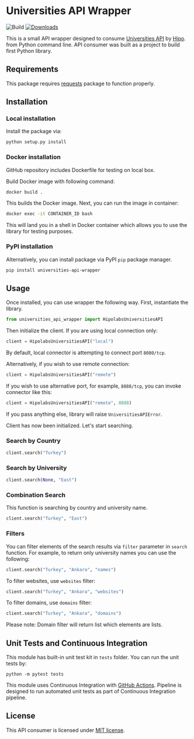 # Universities API Wrapper
![Build](https://github.com/jremes-foss/universities-api-wrapper/actions/workflows/ci.yml/badge.svg?branch=main)
[![Downloads](https://static.pepy.tech/badge/universities-api-wrapper)](https://pepy.tech/project/universities-api-wrapper)

This is a small API wrapper designed to consume [Universities API](https://github.com/Hipo/university-domains-list-api) by [Hipo](http://hipolabs.com/). from Python command line. API consumer was built as a project to build first Python library.

## Requirements

This package requires [requests](https://pypi.org/project/requests/) package to function properly.

## Installation

### Local installation

Install the package via:

```bash
python setup.py install
```

### Docker installation

GitHub repository includes Dockerfile for testing on local box.

Build Docker image with following command:

```bash
docker build .
```

This builds the Docker image. Next, you can run the image in container:

```bash
docker exec -it CONTAINER_ID bash
```

This will land you in a shell in Docker container which allows you to use the library for testing purposes.

### PyPI installation

Alternatively, you can install package via PyPI `pip` package manager.

```bash
pip install universities-api-wrapper
```

## Usage

Once installed, you can use wrapper the following way. First, instantiate the library.

```python
from universities_api_wrapper import HipolabsUniversitiesAPI
```

Then initialize the client. If you are using local connection only:

```python
client = HipolabsUniversitiesAPI("local")
```

By default, local connector is attempting to connect port `8080/tcp`.

Alternatively, if you wish to use remote connection:

```python
client = HipolabsUniversitiesAPI("remote")
```

If you wish to use alternative port, for example, `8888/tcp`, you can invoke connector like this:

```python
client = HipolabsUniversitiesAPI("remote", 8888)
```

If you pass anything else, library will raise `UniversitiesAPIError`.

Client has now been initialized. Let's start searching.

### Search by Country

```python
client.search("Turkey")
```

### Search by University

```python
client.search(None, "East")
```

### Combination Search

This function is searching by country and university name.

```python
client.search("Turkey", "East")
```

### Filters

You can filter elements of the search results via `filter` parameter in `search` function. For example, to return only university names you can use the following:

```python
client.search("Turkey", "Ankara", "names")
```

To filter websites, use `websites` filter:

```python
client.search("Turkey", "Ankara", "websites")
```

To filter domains, use `domains` filter:

```python
client.search("Turkey", "Ankara", "domains")
```

Please note: Domain filter will return list which elements are lists.

## Unit Tests and Continuous Integration

This module has built-in unit test kit in `tests` folder. You can run the unit tests by:

```
python -m pytest tests
```

This module uses Continuous Integration with [GitHub Actions](https://docs.github.com/en/actions). Pipeline is designed to run automated unit tests as part of Continuous Integration pipeline.

## License

This API consumer is licensed under [MIT license](https://opensource.org/license/mit/).
